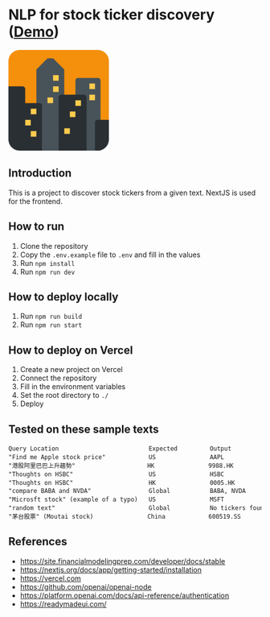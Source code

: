 # NLP for stock ticker discovery ([Demo](https://nlp-stock-ticker.vercel.app/))

[<img src="./public/android-chrome-512x512.png" width="200" height="200" />](https://nlp-stock-ticker.vercel.app/)

## Introduction

This is a project to discover stock tickers from a given text. NextJS is used for the frontend.

## How to run

1. Clone the repository
2. Copy the `.env.example` file to `.env` and fill in the values
3. Run `npm install`
4. Run `npm run dev`

## How to deploy locally

1. Run `npm run build`
2. Run `npm run start`

## How to deploy on Vercel

1. Create a new project on Vercel
2. Connect the repository
3. Fill in the environment variables
4. Set the root directory to `./`
5. Deploy

## Tested on these sample texts

```txt
Query Location                         Expected         Output
"Find me Apple stock price"            US               AAPL
"港股阿里巴巴上升趨勢"                    HK               9988.HK
"Thoughts on HSBC"                     US               HSBC
"Thoughts on HSBC"                     HK               0005.HK
"compare BABA and NVDA"                Global           BABA, NVDA
"Microsft stock" (example of a typo)   US               MSFT
"random text"                          Global           No tickers found
"茅台股票" (Moutai stock)               China            600519.SS
```

## References

- https://site.financialmodelingprep.com/developer/docs/stable
- https://nextjs.org/docs/app/getting-started/installation
- https://vercel.com
- https://github.com/openai/openai-node
- https://platform.openai.com/docs/api-reference/authentication
- https://readymadeui.com/

